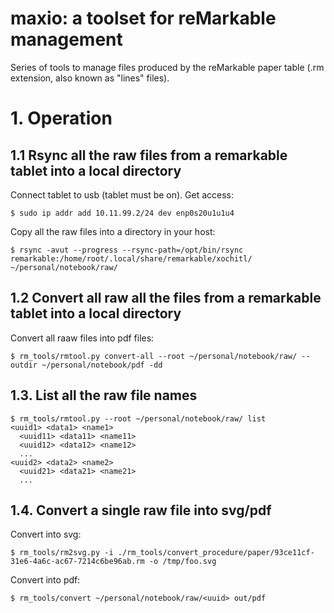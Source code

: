 # maxio: a toolset for reMarkable management

Series of tools to manage files produced by the reMarkable paper table (.rm extension, also known as "lines" files).


# 1. Operation

## 1.1 Rsync all the raw files from a remarkable tablet into a local directory

Connect tablet to usb (tablet must be on). Get access:

```
$ sudo ip addr add 10.11.99.2/24 dev enp0s20u1u1u4
```

Copy all the raw files into a directory in your host:

```
$ rsync -avut --progress --rsync-path=/opt/bin/rsync remarkable:/home/root/.local/share/remarkable/xochitl/ ~/personal/notebook/raw/
```


## 1.2 Convert all raw all the files from a remarkable tablet into a local directory

Convert all raaw files into pdf files:

```
$ rm_tools/rmtool.py convert-all --root ~/personal/notebook/raw/ --outdir ~/personal/notebook/pdf -dd
```


## 1.3. List all the raw file names

```
$ rm_tools/rmtool.py --root ~/personal/notebook/raw/ list
<uuid1> <data1> <name1>
  <uuid11> <data11> <name11>
  <uuid12> <data12> <name12>
  ...
<uuid2> <data2> <name2>
  <uuid21> <data21> <name21>
  ...
```


## 1.4. Convert a single raw file into svg/pdf

Convert into svg:

```
$ rm_tools/rm2svg.py -i ./rm_tools/convert_procedure/paper/93ce11cf-31e6-4a6c-ac67-7214c6be96ab.rm -o /tmp/foo.svg
```

Convert into pdf:
```
$ rm_tools/convert ~/personal/notebook/raw/<uuid> out/pdf
```
